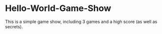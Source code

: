 # Hello-World-Game-Show
 This is a simple game show, including 3 games and a high score (as well as secrets).
